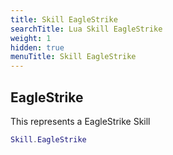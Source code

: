 ```yaml
---
title: Skill EagleStrike
searchTitle: Lua Skill EagleStrike
weight: 1
hidden: true
menuTitle: Skill EagleStrike
---
```

## EagleStrike

This represents a EagleStrike Skill
```lua
Skill.EagleStrike
```